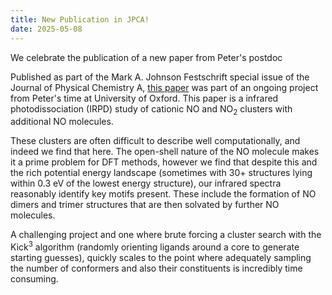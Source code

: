 ```yaml
---
title: New Publication in JPCA!
date: 2025-05-08
---
```


We celebrate the publication of a new paper from Peter's postdoc

<!--More-->

Published as part of the Mark A. Johnson Festschrift special issue of the Journal of Physical Chemistry A, [this paper](https://watsonlaserlab.com/publication/022_watson_2025_no/) was part of an ongoing project from Peter's time at University of Oxford. This paper is a infrared photodissociation (IRPD) study of cationic NO and NO<sub>2</sub> clusters with additional NO molecules.

These clusters are often difficult to describe well computationally, and indeed we find that here. The open-shell nature of the NO molecule makes it a prime problem for DFT methods, however we find that despite this and the rich potential energy landscape (sometimes with 30+ structures lying within 0.3 eV of the lowest energy structure), our infrared spectra reasonably identify key motifs present. These include the formation of NO dimers and trimer structures that are then solvated by further NO molecules.

A challenging project and one where brute forcing a cluster search with the Kick<sup>3</sup> algorithm (randomly orienting ligands around a core to generate starting guesses), quickly scales to the point where adequately sampling the number of conformers and also their constituents is incredibly time consuming.

